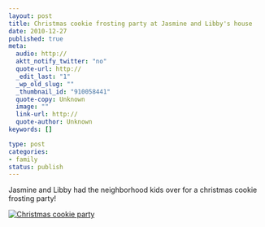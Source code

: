 ```yaml
--- 
layout: post
title: Christmas cookie frosting party at Jasmine and Libby's house
date: 2010-12-27
published: true
meta: 
  audio: http://
  aktt_notify_twitter: "no"
  quote-url: http://
  _edit_last: "1"
  _wp_old_slug: ""
  _thumbnail_id: "910058441"
  quote-copy: Unknown
  image: ""
  link-url: http://
  quote-author: Unknown
keywords: []

type: post
categories: 
- family
status: publish
---
```

Jasmine and Libby had the neighborhood kids over for a christmas cookie frosting party!

[![](http://media.eick.us/2010/12/2010-12-24-at-15-00-06-200x300.jpg "Christmas cookie party")](http://media.eick.us/2010/12/2010-12-24-at-15-00-06.jpg)
